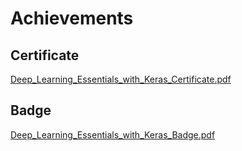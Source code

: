 

# Achievements
## Certificate
[Deep_Learning_Essentials_with_Keras_Certificate.pdf](https://prod-files-secure.s3.us-west-2.amazonaws.com/03e82b26-cccb-4906-bb56-adabcbdc0655/f5cf1405-8a02-49a4-beb6-3d50b033ba6e/Deep_Learning_Essentials_with_Keras_Certificate.pdf?X-Amz-Algorithm=AWS4-HMAC-SHA256&X-Amz-Content-Sha256=UNSIGNED-PAYLOAD&X-Amz-Credential=ASIAZI2LB466UYWK4FNQ%2F20250203%2Fus-west-2%2Fs3%2Faws4_request&X-Amz-Date=20250203T161830Z&X-Amz-Expires=3600&X-Amz-Security-Token=IQoJb3JpZ2luX2VjEAAaCXVzLXdlc3QtMiJHMEUCIBOoxZfTWpIftGsdxJERoyE8zCzc9hmf3diuRXGuKSxyAiEA9bX4uB%2BW9KAKY%2FhWeHuEuPy%2B6UdG6HAoBJuFEx7nYWUq%2FwMIGRAAGgw2Mzc0MjMxODM4MDUiDOinK4FQxVPPUhoAPSrcA2dsRrz7AdrDzeVu2nbZo6PQknUsyV%2Fol4TQPdbvtBwxv6a3oawdyTSerpUh9zZBeMnvT973gLkDZfW2Lequz45lg%2BhqCHRwJpQW37pbX%2Fs9NFiCZambJJi4sAWlG0J2ax0e%2FveHBBqpziZBfgRE0JpXivvsBDfbIxtAa2rATGjHET3ZiFYC6DFtocbWO52ge4m5OgBR7Xn1rTiVR%2BEG2jIss%2BtbKT%2BFOEFdbyyWm67ES6j3vR8mnVAYgK%2FqAqu0MpPXKmEonJGwGgrq2UHvzYFXriBKfLrwgRfVNUVmYgZN3tjAlp9NDqsNzoZ6ZVu7nKkzJUUbe%2FHQVVWsPM4s1Ykqc2mU7DSYkk0IyqOPA8pK2Qci5uVT2TwSbUr2haWiyC1E8x2Hc2rFHdSqqZZrcnEz4IzuQRdBMukUR2lZAeDFX5LTB8N66M%2BbqT%2F4J4I9V5UOdKl216PsGaBnBsfQnmFQG2zObELEp4d4pppMM9sxdUW6kcrmSFX4HWqn8wU%2FMTjlhLKjMDoIZ05fGR1T8LavKIue4ye2R6toSb4AoOFNUYgw4jWu8bHhf4rGntKFtAEBOiEqMjTiIH9VSE8Ns1VM9K9lO2jY6plqkLwnqEPPmQSPa27T2DTyda7oMIvKg70GOqUBopHC7yTfIsw8i4TitqNuC0LLFHEjoDbBsZ5widVVaBrPz3aWoOUDc02iWW9oRRRqTBjldCMITFIEV90jvUKka9%2FNihGZA1Qq5%2BVCoop02US2eR25LMiKlshe1MzMA1s9D1WOwwq1bHqxVj%2FxNqGYtthkwk%2BkSdGuQ1j316iZVT1A7v%2FeMojdEbTMnY9dsahlSJGHZsxZH9%2FmDPut1njDxUbsPbDu&X-Amz-Signature=1f6aecf7ff2fccc7602d69bd65c58e46ab57ca74f022e16b877be97f6c843640&X-Amz-SignedHeaders=host&x-id=GetObject)
## Badge
[Deep_Learning_Essentials_with_Keras_Badge.pdf](https://prod-files-secure.s3.us-west-2.amazonaws.com/03e82b26-cccb-4906-bb56-adabcbdc0655/5c209097-6d96-477f-a031-edc11aa6225f/Deep_Learning_Essentials_with_Keras_Badge.pdf?X-Amz-Algorithm=AWS4-HMAC-SHA256&X-Amz-Content-Sha256=UNSIGNED-PAYLOAD&X-Amz-Credential=ASIAZI2LB466UYWK4FNQ%2F20250203%2Fus-west-2%2Fs3%2Faws4_request&X-Amz-Date=20250203T161830Z&X-Amz-Expires=3600&X-Amz-Security-Token=IQoJb3JpZ2luX2VjEAAaCXVzLXdlc3QtMiJHMEUCIBOoxZfTWpIftGsdxJERoyE8zCzc9hmf3diuRXGuKSxyAiEA9bX4uB%2BW9KAKY%2FhWeHuEuPy%2B6UdG6HAoBJuFEx7nYWUq%2FwMIGRAAGgw2Mzc0MjMxODM4MDUiDOinK4FQxVPPUhoAPSrcA2dsRrz7AdrDzeVu2nbZo6PQknUsyV%2Fol4TQPdbvtBwxv6a3oawdyTSerpUh9zZBeMnvT973gLkDZfW2Lequz45lg%2BhqCHRwJpQW37pbX%2Fs9NFiCZambJJi4sAWlG0J2ax0e%2FveHBBqpziZBfgRE0JpXivvsBDfbIxtAa2rATGjHET3ZiFYC6DFtocbWO52ge4m5OgBR7Xn1rTiVR%2BEG2jIss%2BtbKT%2BFOEFdbyyWm67ES6j3vR8mnVAYgK%2FqAqu0MpPXKmEonJGwGgrq2UHvzYFXriBKfLrwgRfVNUVmYgZN3tjAlp9NDqsNzoZ6ZVu7nKkzJUUbe%2FHQVVWsPM4s1Ykqc2mU7DSYkk0IyqOPA8pK2Qci5uVT2TwSbUr2haWiyC1E8x2Hc2rFHdSqqZZrcnEz4IzuQRdBMukUR2lZAeDFX5LTB8N66M%2BbqT%2F4J4I9V5UOdKl216PsGaBnBsfQnmFQG2zObELEp4d4pppMM9sxdUW6kcrmSFX4HWqn8wU%2FMTjlhLKjMDoIZ05fGR1T8LavKIue4ye2R6toSb4AoOFNUYgw4jWu8bHhf4rGntKFtAEBOiEqMjTiIH9VSE8Ns1VM9K9lO2jY6plqkLwnqEPPmQSPa27T2DTyda7oMIvKg70GOqUBopHC7yTfIsw8i4TitqNuC0LLFHEjoDbBsZ5widVVaBrPz3aWoOUDc02iWW9oRRRqTBjldCMITFIEV90jvUKka9%2FNihGZA1Qq5%2BVCoop02US2eR25LMiKlshe1MzMA1s9D1WOwwq1bHqxVj%2FxNqGYtthkwk%2BkSdGuQ1j316iZVT1A7v%2FeMojdEbTMnY9dsahlSJGHZsxZH9%2FmDPut1njDxUbsPbDu&X-Amz-Signature=81468041a5abc2532bbba2b9253dc054f80a5a877d8ac963c82293859d57895b&X-Amz-SignedHeaders=host&x-id=GetObject)
